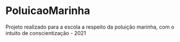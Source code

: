 # PoluicaoMarinha
Projeto realizado para a escola a respeito da poluição marinha, com o intuito de conscientização - 2021 

